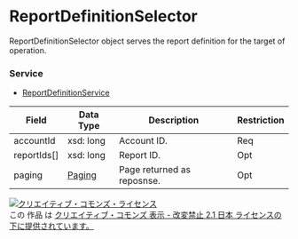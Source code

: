 # ReportDefinitionSelector
ReportDefinitionSelector object serves the report definition for the target of operation.
### Service
+ [ReportDefinitionService](../services/ReportDefinitionService.md)

| Field | Data Type | Description | Restriction | 
|---|---|---|---|
| accountId| xsd: long| Account ID.| Req |
| reportIds[]| xsd: long| Report ID.| Opt |
| paging| <a href="./Paging.md">Paging</a>| Page returned as reposnse.| Opt |
<a rel="license" href="http://creativecommons.org/licenses/by-nd/2.1/jp/"><img alt="クリエイティブ・コモンズ・ライセンス" style="border-width:0" src="https://i.creativecommons.org/l/by-nd/2.1/jp/88x31.png" /></a><br />この 作品 は <a rel="license" href="http://creativecommons.org/licenses/by-nd/2.1/jp/">クリエイティブ・コモンズ 表示 - 改変禁止 2.1 日本 ライセンスの下に提供されています。</a>
